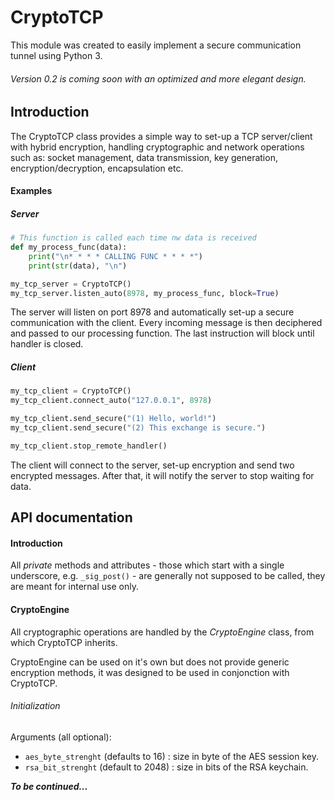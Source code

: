 # CryptoTCP
This module was created to easily implement a secure communication tunnel using Python 3.
###### _Version 0.2 is coming soon with an optimized and more elegant design._

## Introduction
The CryptoTCP class provides a simple way to set-up a TCP server/client with hybrid encryption, handling cryptographic and network operations such as: socket management, data transmission, key generation, encryption/decryption, encapsulation etc.

#### Examples

##### Server
```python
# This function is called each time nw data is received
def my_process_func(data):
    print("\n* * * * CALLING FUNC * * * *")
    print(str(data), "\n")

my_tcp_server = CryptoTCP()
my_tcp_server.listen_auto(8978, my_process_func, block=True)
```
The server will listen on port 8978 and automatically set-up a secure communication with the client. Every incoming message is then deciphered and passed to our processing function. The last instruction will block until handler is closed.

##### Client
```python
my_tcp_client = CryptoTCP()
my_tcp_client.connect_auto("127.0.0.1", 8978)

my_tcp_client.send_secure("(1) Hello, world!")
my_tcp_client.send_secure("(2) This exchange is secure.")

my_tcp_client.stop_remote_handler()
```
The client will connect to the server, set-up encryption and send two encrypted messages. After that, it will notify the server to stop waiting for data.

## API documentation
#### Introduction
All *private* methods and attributes - those which start with a single underscore, e.g. ```_sig_post()``` - are generally not supposed to be called, they are meant for internal use only.

#### CryptoEngine
All cryptographic operations are handled by the *CryptoEngine* class, from which CryptoTCP inherits.

CryptoEngine can be used on it's own but does not provide generic encryption methods, it was designed to be used in conjonction with CryptoTCP.

###### Initialization
Arguments (all optional):
* ```aes_byte_strenght``` (defaults to 16) : size in byte of the AES session key.
* ```rsa_bit_strenght``` (default to 2048) : size in bits of the RSA keychain.

_**To be continued...**_
